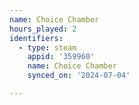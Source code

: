 ```yaml
---
name: Choice Chamber
hours_played: 2
identifiers:
  - type: steam
    appid: '359960'
    name: Choice Chamber
    synced_on: '2024-07-04'

---
```

